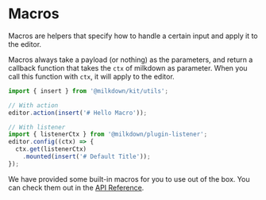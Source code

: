 # Macros

Macros are helpers that specify how to handle a certain input and apply it to the editor.

Macros always take a payload (or nothing) as the parameters,
and return a callback function that takes the `ctx` of milkdown as parameter.
When you call this function with `ctx`, it will apply to the editor.

```typescript
import { insert } from '@milkdown/kit/utils';

// With action
editor.action(insert('# Hello Macro'));

// With listener
import { listenerCtx } from '@milkdown/plugin-listener';
editor.config((ctx) => {
  ctx.get(listenerCtx)
    .mounted(insert('# Default Title'));
});
```

We have provided some built-in macros for you to use out of the box. You can check them out in the [API Reference](/docs/api/utils#macros).
